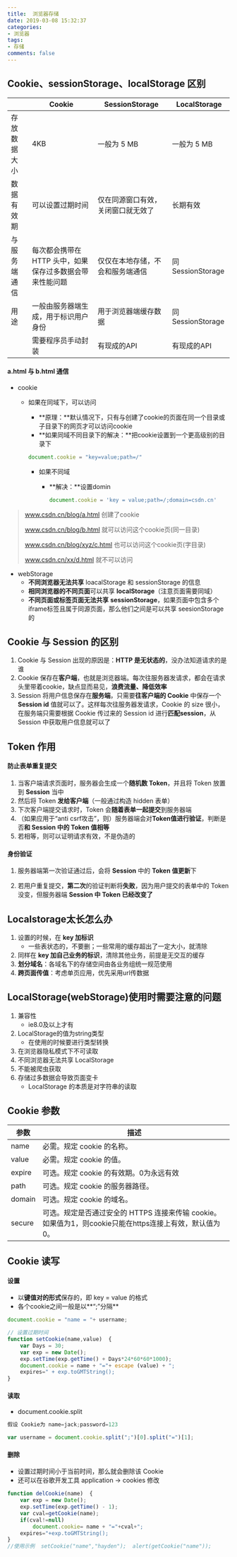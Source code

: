 ```yaml
---
title:  浏览器存储
date: 2019-03-08 15:32:37
categories:
- 浏览器
tags:
- 存储
comments: false
---
```


## Cookie、sessionStorage、localStorage 区别

<!-- more -->

|              | Cookie                                                   | SessionStorage                     | LocalStorage      |
| ------------ | -------------------------------------------------------- | ---------------------------------- | ----------------- |
| 存放数据大小 | 4KB                                                      | 一般为 5 MB                        | 一般为 5 MB       |
| 数据有效期   | 可以设置过期时间                                         | 仅在同源窗口有效，关闭窗口就无效了 | 长期有效          |
| 与服务端通信 | 每次都会携带在 HTTP 头中，如果保存过多数据会带来性能问题 | 仅仅在本地存储，不会和服务端通信   | 同 SessionStorage |
| 用途         | 一般由服务器端生成，用于标识用户身份                     | 用于浏览器端缓存数据               | 同 SessionStorage |
|              | 需要程序员手动封装                                       | 有现成的API                        | 有现成的API       |

#### a.html 与 b.html 通信

- cookie
  - 如果在同域下，可以访问
    - **原理：**默认情况下，只有与创建了cookie的页面在同一个目录或子目录下的网页才可以访问cookie
    - **如果同域不同目录下的解决：**把cookie设置到一个更高级别的目录下

    ```js
    document.cookie = "key=value;path=/"
    ```
	- 如果不同域
	  - **解决：**设置domin
	
	    ```js
	    document.cookie = 'key = value;path=/;domain=csdn.cn'
	    ```
	

> www.csdn.cn/blog/a.html 创建了cookie
>
> www.csdn.cn/blog/b.html 就可以访问这个cookie页(同一目录)
>
> www.csdn.cn/blog/xyz/c.html 也可以访问这个cookie页(字目录)
>
> www.csdn.cn/xx/d.html 就不可以访问

- webStorage
  - **不同浏览器无法共享** loacalStorage 和 sessionStorage 的信息
  - **相同浏览器的不同页面**可以共享 **localStorage**（注意页面需要同域）
  - **不同页面或标签页面无法共享** **sessionStorage**，如果页面中包含多个 iframe标签且属于同源页面，那么他们之间是可以共享 seesionStorage的


## Cookie 与 Session 的区别

1. Cookie 与 Session 出现的原因是：**HTTP 是无状态的**，没办法知道请求的是谁
2. Cookie 保存在**客户端**，也就是浏览器端。每次往服务器发请求，都会在请求头里带着cookie，缺点显而易见，**浪费流量、降低效率**
3. Session 将用户信息保存在**服务端**，只需要**往客户端的 Cookie** 中保存一个 **Session id** 值就可以了。这样每次往服务器发请求，Cookie 的 size 很小，在服务端只需要根据 Cookie 传过来的 Session id 进行**匹配session**，从Session 中获取用户信息就可以了



## Token 作用

#### 防止表单重复提交

1. 当客户端请求页面时，服务器会生成一个**随机数 Token**，并且将 Token 放置到 **Session** 当中
2. 然后将 Token **发给客户端**（一般通过构造 hidden 表单）
3. 下次客户端提交请求时，Token 会**随着表单一起提交**到服务器端
4. （如果应用于“anti csrf攻击”，则）服务器端会对**Token值进行验证**，判断是否**和 Session 中的 Token 值相等**
5. 若相等，则可以证明请求有效，不是伪造的

#### 身份验证

1. 服务器端第一次验证通过后，会将 **Session** 中的 **Token 值更新**下

2. 若用户重复提交，**第二次**的验证判断将**失败**，因为用户提交的表单中的 Token 没变，但服务器端 **Session 中 Token 已经改变了**



## Localstorage太长怎么办

1. 设置的时候，在 **key 加标识**
   - 一些表状态的，不要删；一些常用的缓存超出了一定大小，就清除
2. 同样在 **key 加自己业务的标识**，清除其他业务，前提是无交互的缓存
3. **划分域名**：各域名下的存储空间由各业务组统一规范使用
4. **跨页面传值**：考虑单页应用，优先采用url传数据



## LocalStorage(webStorage)使用时需要注意的问题

1. 兼容性
   - ie8.0及以上才有
2. LocalStorage的值为string类型
   - 在使用的时候要进行类型转换
3. 在浏览器隐私模式下不可读取
4. 不同浏览器无法共享 LocalStorage
5. 不能被爬虫获取
6. 存储过多数据会导致页面变卡
   - LocalStorage 的本质是对字符串的读取



## Cookie 参数

| 参数   | 描述                                                         |
| ------ | ------------------------------------------------------------ |
| name   | 必需。规定 cookie 的名称。                                   |
| value  | 必需。规定 cookie 的值。                                     |
| expire | 可选。规定 cookie 的有效期。0为永远有效                      |
| path   | 可选。规定 cookie 的服务器路径。                             |
| domain | 可选。规定 cookie 的域名。                                   |
| secure | 可选。规定是否通过安全的 HTTPS 连接来传输 cookie。如果值为1，则cookie只能在https连接上有效，默认值为0。 |

##  

## Cookie 读写

#### 设置

- 以**键值对的形式**保存的，即 key = value 的格式
- 各个cookie之间一般是以**“;”分隔**

```js
document.cookie = "name = "+ username;  

// 设置过期时间
function setCookie(name,value)  {      
    var Days = 30;      
    var exp = new Date();      
    exp.setTime(exp.getTime() + Days*24*60*60*1000);      
    document.cookie = name + "="+ escape (value) + ";
    expires=" + exp.toGMTString();  
}  
```

#### 读取

- document.cookie.split

```js
假设 Cookie为 name=jack;password=123

var username = document.cookie.split(";")[0].split("=")[1];   
```

#### 删除

- 设置过期时间小于当前时间，那么就会删除该 Cookie
- 还可以在谷歌开发工具 application -> cookies 修改

```js
function delCookie(name)  {      
    var exp = new Date();      
    exp.setTime(exp.getTime() - 1);      
    var cval=getCookie(name);      
    if(cval!=null)          
        document.cookie= name + "="+cval+";
    expires="+exp.toGMTString();  
}  
//使用示例  setCookie("name","hayden");  alert(getCookie("name"));  
```